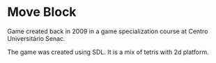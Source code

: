 # Move Block
Game created back in 2009 in a game specialization course at Centro Universitário Senac.

The game was created using SDL. It is a mix of tetris with 2d platform.

